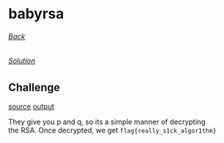 # babyrsa
###### [Back](../README.md)
###### [Solution](solution.py)

## Challenge
[source](babyrsa.py)
[output](output.txt)

They give you p and q, so its a simple manner of decrypting  
the RSA. Once decrypted, we get `flag{really_s1ck_algor1thm}`
